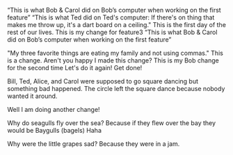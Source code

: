 “This is what Bob & Carol did on Bob’s computer when working on the first feature” 
“This is what Ted did on Ted's computer: If there's on thing that makes me throw up, it's a dart board on a ceiling."
This is the first day of the rest of our lives. 
This is my change for feature3
“This is what Bob & Carol did on Bob’s computer when working on the first feature” 

"My three favorite things are eating my family and not using commas."
This is a change. Aren't you happy I made this change?
This is my Bob change for the second time 
Let's do it again! Get done!


Bill, Ted, Alice, and Carol were supposed to go square dancing but something bad happened. The circle left the square dance because nobody wanted it around. 


Well I am doing another change!

Why do seagulls fly over the sea? Because if they flew over the bay they would be Baygulls (bagels)
Haha

Why were the little grapes sad? Because they were in a jam.